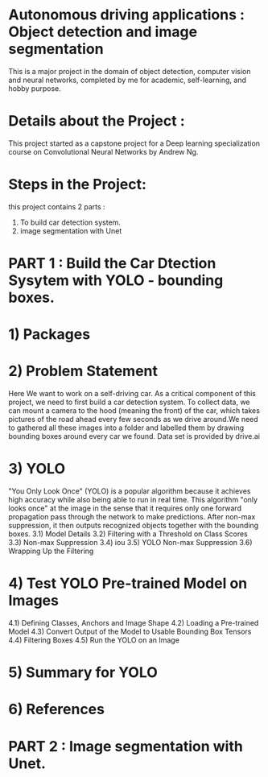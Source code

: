# Autonomous driving applications : Object detection and image segmentation
This is a major project in the domain of object detection, computer vision and neural networks, completed by me for academic, self-learning, and hobby purpose.
# Details about the Project :
This project started as a capstone project for a Deep learning specialization course on Convolutional Neural Networks by Andrew Ng.

# Steps in the Project:
this project contains 2 parts :
1) To build car detection system.
2) image segmentation with Unet

# PART 1 : Build the Car Dtection Sysytem with YOLO - bounding boxes.
# 1) Packages
# 2) Problem Statement
Here We want to work on a self-driving car. As a critical component of this project, we need to first build a car detection system. To collect data, we can mount a camera to the hood (meaning the front) of the car, which takes pictures of the road ahead every few seconds as we drive around.We need to gathered all these images into a folder and labelled them by drawing bounding boxes around every car we found. Data set is provided by drive.ai
# 3) YOLO
"You Only Look Once" (YOLO) is a popular algorithm because it achieves high accuracy while also being able to run in real time. This algorithm "only looks once" at the image in the sense that it requires only one forward propagation pass through the network to make predictions. After non-max suppression, it then outputs recognized objects together with the bounding boxes.
3.1) Model Details
3.2) Filtering with a Threshold on Class Scores
3.3) Non-max Suppression
3.4) iou
3.5) YOLO Non-max Suppression
3.6)  Wrapping Up the Filtering
# 4) Test YOLO Pre-trained Model on Images
4.1) Defining Classes, Anchors and Image Shape
4.2) Loading a Pre-trained Model
4.3) Convert Output of the Model to Usable Bounding Box Tensors
4.4) Filtering Boxes
4.5) Run the YOLO on an Image
# 5) Summary for YOLO
# 6) References

# PART 2 : Image segmentation with Unet.
